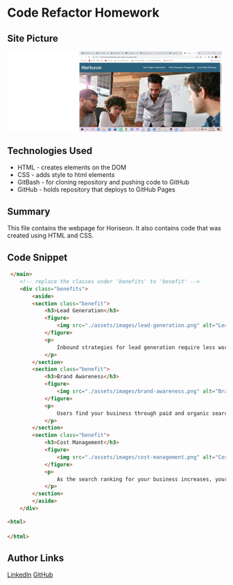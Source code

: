 # Code Refactor Homework

## Site Picture
![Site](HoriseonWebsite.png)

## Technologies Used
- HTML - creates elements on the DOM
- CSS - adds style to html elements
- GitBash - for cloning repository and pushing code to GitHub
- GitHub - holds repository that deploys to GitHub Pages

## Summary
This file contains the webpage for Horiseon. It also contains code that was created using HTML and CSS. 

## Code Snippet
```html
 </main>
    <!-- replace the classes under 'benefits' to 'benefit' -->
    <div class="benefits">
        <aside>
        <section class="benefit">
            <h3>Lead Generation</h3>
            <figure>
                <img src="./assets/images/lead-generation.png" alt="Lead Generation Logo" />
            </figure>
            <p>
                Inbound strategies for lead generation require less work for your business, bringing customers directly to your website.
            </p>
        </section>
        <section class="benefit">
            <h3>Brand Awareness</h3>
            <figure>
                <img src="./assets/images/brand-awareness.png" alt="Brand Awareness Logo" />
            </figure>
            <p>
                Users find your business through paid and organic searches, increasing the search ranking and visibility for your business.
            </p>
        </section>
        <section class="benefit">
            <h3>Cost Management</h3>
            <figure>
                <img src="./assets/images/cost-management.png" alt="Cost Management Logo" />
            </figure>
            <p>
                As the search ranking for your business increases, your advertising costs decrease, and you no longer need to advertise your page.
            </p>
        </section>
        </aside>
    </div>
```

```html
<html>

</html>
```

## Author Links 
[LinkedIn](https://www.linkedin.com/in/rosario-miranda-b81170132/)
[GitHub](https://github.com/rtmiranda18)
